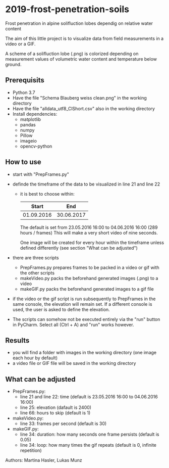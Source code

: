 # 2019-frost-penetration-soils
Frost penetration in alpine solifluction lobes dependig on relative water content

The aim of this little project is to visualize data from field measurements in a video or a GIF.

A scheme of a solifluction lobe (.png) is colorized depending on measurement values of volumetric water content and temperature below ground.

## Prerequisits
- Python 3.7
- Have the file "Schema Blauberg weiss clean.png" in the working directory
- Have the file "alldata_utf8_ClShort.csv" also in the working directory
- Install dependencies:
  -  matplotlib
  -  pandas
  -  numpy
  -  Pillow
  -  imageio
  -  opencv-python
  
## How to use
- start with "PrepFrames.py"
- definde the timeframe of the data to be visualized in line 21 and line 22
  - it is best to choose within:
  
    | Start     | End       |
    |-----------|-------    |
    |01.09.2016 |30.06.2017 |
    
    The default is set from 23.05.2016 16:00 to 04.06.2016 16:00 (289 hours / frames)
    This will make a very short video of nine seconds.
    
    One image will be created for every hour within the timeframe unless defined differently (see section "What can be adjusted")
    
- there are three scripts
  - PrepFrames.py prepares frames to be packed in a video or gif with the other scripts
  - makeVideo.py packs the beforehand generated images (.png) to a video
  - makeGIF.py packs the beforehand generated images to a gif file
 
- if the video or the gif script is run subsequently to PrepFrames in the same console, the elevation will remain set. If a different console is used, the user is asked to define the elevation.
 
- The scripts can somehow not be executed entirely via the "run" button in PyCharm. Select all (Ctrl + A) and "run" works however.
  
 ## Results
  - you will find a folder with images in the working directory (one image each hour by default)
  - a video file or GIF file will be saved in the working directory
  
## What can be adjusted
- PrepFrames.py:
  - line 21 and line 22: time (default is 23.05.2016 16:00 to 04.06.2016 16:00)
  - line 25: elevation (dafault is 2400)
  - line 66: hours to skip (default is 1)
- makeVideo.py:
  - line 33: frames per second (default is 30)
- makeGIF.py:
  - line 34: duration: how many seconds one frame persists (default is 0.05)
  - line 34: loop: how many times the gif repeats (default is 0, infinite repetition)


Authors: Martina Hasler, Lukas Munz
